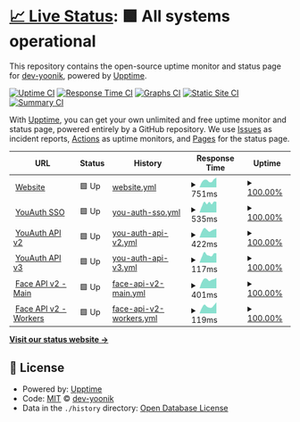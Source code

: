 # [📈 Live Status](https://status.yoonik.me): <!--live status--> **🟩 All systems operational**

This repository contains the open-source uptime monitor and status page for [dev-yoonik](www.yoonik.me), powered by [Upptime](https://github.com/upptime/upptime).

[![Uptime CI](https://github.com/dev-yoonik/yoonik-systems-status/workflows/Uptime%20CI/badge.svg)](https://github.com/dev-yoonik/yoonik-systems-status/actions?query=workflow%3A%22Uptime+CI%22)
[![Response Time CI](https://github.com/dev-yoonik/yoonik-systems-status/workflows/Response%20Time%20CI/badge.svg)](https://github.com/dev-yoonik/yoonik-systems-status/actions?query=workflow%3A%22Response+Time+CI%22)
[![Graphs CI](https://github.com/dev-yoonik/yoonik-systems-status/workflows/Graphs%20CI/badge.svg)](https://github.com/dev-yoonik/yoonik-systems-status/actions?query=workflow%3A%22Graphs+CI%22)
[![Static Site CI](https://github.com/dev-yoonik/yoonik-systems-status/workflows/Static%20Site%20CI/badge.svg)](https://github.com/dev-yoonik/yoonik-systems-status/actions?query=workflow%3A%22Static+Site+CI%22)
[![Summary CI](https://github.com/dev-yoonik/yoonik-systems-status/workflows/Summary%20CI/badge.svg)](https://github.com/dev-yoonik/yoonik-systems-status/actions?query=workflow%3A%22Summary+CI%22)

With [Upptime](https://upptime.js.org), you can get your own unlimited and free uptime monitor and status page, powered entirely by a GitHub repository. We use [Issues](https://github.com/dev-yoonik/yoonik-systems-status/issues) as incident reports, [Actions](https://github.com/dev-yoonik/yoonik-systems-status/actions) as uptime monitors, and [Pages](https://status.yoonik.me) for the status page.

<!--start: status pages-->
<!-- This summary is generated by Upptime (https://github.com/upptime/upptime) -->
<!-- Do not edit this manually, your changes will be overwritten -->
<!-- prettier-ignore -->
| URL | Status | History | Response Time | Uptime |
| --- | ------ | ------- | ------------- | ------ |
| <img alt="" src="https://icons.duckduckgo.com/ip3/www.youverse.id.ico" height="13"> [Website](https://www.youverse.id/) | 🟩 Up | [website.yml](https://github.com/dev-yoonik/yoonik-systems-status/commits/HEAD/history/website.yml) | <details><summary><img alt="Response time graph" src="./graphs/website/response-time-week.png" height="20"> 751ms</summary><br><a href="https://status.youverse.id/history/website"><img alt="Response time 748" src="https://img.shields.io/endpoint?url=https%3A%2F%2Fraw.githubusercontent.com%2Fdev-yoonik%2Fyoonik-systems-status%2FHEAD%2Fapi%2Fwebsite%2Fresponse-time.json"></a><br><a href="https://status.youverse.id/history/website"><img alt="24-hour response time 687" src="https://img.shields.io/endpoint?url=https%3A%2F%2Fraw.githubusercontent.com%2Fdev-yoonik%2Fyoonik-systems-status%2FHEAD%2Fapi%2Fwebsite%2Fresponse-time-day.json"></a><br><a href="https://status.youverse.id/history/website"><img alt="7-day response time 751" src="https://img.shields.io/endpoint?url=https%3A%2F%2Fraw.githubusercontent.com%2Fdev-yoonik%2Fyoonik-systems-status%2FHEAD%2Fapi%2Fwebsite%2Fresponse-time-week.json"></a><br><a href="https://status.youverse.id/history/website"><img alt="30-day response time 751" src="https://img.shields.io/endpoint?url=https%3A%2F%2Fraw.githubusercontent.com%2Fdev-yoonik%2Fyoonik-systems-status%2FHEAD%2Fapi%2Fwebsite%2Fresponse-time-month.json"></a><br><a href="https://status.youverse.id/history/website"><img alt="1-year response time 748" src="https://img.shields.io/endpoint?url=https%3A%2F%2Fraw.githubusercontent.com%2Fdev-yoonik%2Fyoonik-systems-status%2FHEAD%2Fapi%2Fwebsite%2Fresponse-time-year.json"></a></details> | <details><summary><a href="https://status.youverse.id/history/website">100.00%</a></summary><a href="https://status.youverse.id/history/website"><img alt="All-time uptime 100.00%" src="https://img.shields.io/endpoint?url=https%3A%2F%2Fraw.githubusercontent.com%2Fdev-yoonik%2Fyoonik-systems-status%2FHEAD%2Fapi%2Fwebsite%2Fuptime.json"></a><br><a href="https://status.youverse.id/history/website"><img alt="24-hour uptime 100.00%" src="https://img.shields.io/endpoint?url=https%3A%2F%2Fraw.githubusercontent.com%2Fdev-yoonik%2Fyoonik-systems-status%2FHEAD%2Fapi%2Fwebsite%2Fuptime-day.json"></a><br><a href="https://status.youverse.id/history/website"><img alt="7-day uptime 100.00%" src="https://img.shields.io/endpoint?url=https%3A%2F%2Fraw.githubusercontent.com%2Fdev-yoonik%2Fyoonik-systems-status%2FHEAD%2Fapi%2Fwebsite%2Fuptime-week.json"></a><br><a href="https://status.youverse.id/history/website"><img alt="30-day uptime 100.00%" src="https://img.shields.io/endpoint?url=https%3A%2F%2Fraw.githubusercontent.com%2Fdev-yoonik%2Fyoonik-systems-status%2FHEAD%2Fapi%2Fwebsite%2Fuptime-month.json"></a><br><a href="https://status.youverse.id/history/website"><img alt="1-year uptime 100.00%" src="https://img.shields.io/endpoint?url=https%3A%2F%2Fraw.githubusercontent.com%2Fdev-yoonik%2Fyoonik-systems-status%2FHEAD%2Fapi%2Fwebsite%2Fuptime-year.json"></a></details>
| <img alt="" src="https://icons.duckduckgo.com/ip3/accounts.youverse.id.ico" height="13"> [YouAuth SSO](https://accounts.youverse.id/health_check) | 🟩 Up | [you-auth-sso.yml](https://github.com/dev-yoonik/yoonik-systems-status/commits/HEAD/history/you-auth-sso.yml) | <details><summary><img alt="Response time graph" src="./graphs/you-auth-sso/response-time-week.png" height="20"> 535ms</summary><br><a href="https://status.youverse.id/history/you-auth-sso"><img alt="Response time 520" src="https://img.shields.io/endpoint?url=https%3A%2F%2Fraw.githubusercontent.com%2Fdev-yoonik%2Fyoonik-systems-status%2FHEAD%2Fapi%2Fyou-auth-sso%2Fresponse-time.json"></a><br><a href="https://status.youverse.id/history/you-auth-sso"><img alt="24-hour response time 604" src="https://img.shields.io/endpoint?url=https%3A%2F%2Fraw.githubusercontent.com%2Fdev-yoonik%2Fyoonik-systems-status%2FHEAD%2Fapi%2Fyou-auth-sso%2Fresponse-time-day.json"></a><br><a href="https://status.youverse.id/history/you-auth-sso"><img alt="7-day response time 535" src="https://img.shields.io/endpoint?url=https%3A%2F%2Fraw.githubusercontent.com%2Fdev-yoonik%2Fyoonik-systems-status%2FHEAD%2Fapi%2Fyou-auth-sso%2Fresponse-time-week.json"></a><br><a href="https://status.youverse.id/history/you-auth-sso"><img alt="30-day response time 523" src="https://img.shields.io/endpoint?url=https%3A%2F%2Fraw.githubusercontent.com%2Fdev-yoonik%2Fyoonik-systems-status%2FHEAD%2Fapi%2Fyou-auth-sso%2Fresponse-time-month.json"></a><br><a href="https://status.youverse.id/history/you-auth-sso"><img alt="1-year response time 519" src="https://img.shields.io/endpoint?url=https%3A%2F%2Fraw.githubusercontent.com%2Fdev-yoonik%2Fyoonik-systems-status%2FHEAD%2Fapi%2Fyou-auth-sso%2Fresponse-time-year.json"></a></details> | <details><summary><a href="https://status.youverse.id/history/you-auth-sso">100.00%</a></summary><a href="https://status.youverse.id/history/you-auth-sso"><img alt="All-time uptime 99.93%" src="https://img.shields.io/endpoint?url=https%3A%2F%2Fraw.githubusercontent.com%2Fdev-yoonik%2Fyoonik-systems-status%2FHEAD%2Fapi%2Fyou-auth-sso%2Fuptime.json"></a><br><a href="https://status.youverse.id/history/you-auth-sso"><img alt="24-hour uptime 100.00%" src="https://img.shields.io/endpoint?url=https%3A%2F%2Fraw.githubusercontent.com%2Fdev-yoonik%2Fyoonik-systems-status%2FHEAD%2Fapi%2Fyou-auth-sso%2Fuptime-day.json"></a><br><a href="https://status.youverse.id/history/you-auth-sso"><img alt="7-day uptime 100.00%" src="https://img.shields.io/endpoint?url=https%3A%2F%2Fraw.githubusercontent.com%2Fdev-yoonik%2Fyoonik-systems-status%2FHEAD%2Fapi%2Fyou-auth-sso%2Fuptime-week.json"></a><br><a href="https://status.youverse.id/history/you-auth-sso"><img alt="30-day uptime 100.00%" src="https://img.shields.io/endpoint?url=https%3A%2F%2Fraw.githubusercontent.com%2Fdev-yoonik%2Fyoonik-systems-status%2FHEAD%2Fapi%2Fyou-auth-sso%2Fuptime-month.json"></a><br><a href="https://status.youverse.id/history/you-auth-sso"><img alt="1-year uptime 99.93%" src="https://img.shields.io/endpoint?url=https%3A%2F%2Fraw.githubusercontent.com%2Fdev-yoonik%2Fyoonik-systems-status%2FHEAD%2Fapi%2Fyou-auth-sso%2Fuptime-year.json"></a></details>
| <img alt="" src="https://icons.duckduckgo.com/ip3/enroll.youverse.id.ico" height="13"> [YouAuth API v2](https://enroll.youverse.id/v2.1/yoonik/health) | 🟩 Up | [you-auth-api-v2.yml](https://github.com/dev-yoonik/yoonik-systems-status/commits/HEAD/history/you-auth-api-v2.yml) | <details><summary><img alt="Response time graph" src="./graphs/you-auth-api-v2/response-time-week.png" height="20"> 422ms</summary><br><a href="https://status.youverse.id/history/you-auth-api-v2"><img alt="Response time 538" src="https://img.shields.io/endpoint?url=https%3A%2F%2Fraw.githubusercontent.com%2Fdev-yoonik%2Fyoonik-systems-status%2FHEAD%2Fapi%2Fyou-auth-api-v2%2Fresponse-time.json"></a><br><a href="https://status.youverse.id/history/you-auth-api-v2"><img alt="24-hour response time 469" src="https://img.shields.io/endpoint?url=https%3A%2F%2Fraw.githubusercontent.com%2Fdev-yoonik%2Fyoonik-systems-status%2FHEAD%2Fapi%2Fyou-auth-api-v2%2Fresponse-time-day.json"></a><br><a href="https://status.youverse.id/history/you-auth-api-v2"><img alt="7-day response time 422" src="https://img.shields.io/endpoint?url=https%3A%2F%2Fraw.githubusercontent.com%2Fdev-yoonik%2Fyoonik-systems-status%2FHEAD%2Fapi%2Fyou-auth-api-v2%2Fresponse-time-week.json"></a><br><a href="https://status.youverse.id/history/you-auth-api-v2"><img alt="30-day response time 419" src="https://img.shields.io/endpoint?url=https%3A%2F%2Fraw.githubusercontent.com%2Fdev-yoonik%2Fyoonik-systems-status%2FHEAD%2Fapi%2Fyou-auth-api-v2%2Fresponse-time-month.json"></a><br><a href="https://status.youverse.id/history/you-auth-api-v2"><img alt="1-year response time 540" src="https://img.shields.io/endpoint?url=https%3A%2F%2Fraw.githubusercontent.com%2Fdev-yoonik%2Fyoonik-systems-status%2FHEAD%2Fapi%2Fyou-auth-api-v2%2Fresponse-time-year.json"></a></details> | <details><summary><a href="https://status.youverse.id/history/you-auth-api-v2">100.00%</a></summary><a href="https://status.youverse.id/history/you-auth-api-v2"><img alt="All-time uptime 99.99%" src="https://img.shields.io/endpoint?url=https%3A%2F%2Fraw.githubusercontent.com%2Fdev-yoonik%2Fyoonik-systems-status%2FHEAD%2Fapi%2Fyou-auth-api-v2%2Fuptime.json"></a><br><a href="https://status.youverse.id/history/you-auth-api-v2"><img alt="24-hour uptime 100.00%" src="https://img.shields.io/endpoint?url=https%3A%2F%2Fraw.githubusercontent.com%2Fdev-yoonik%2Fyoonik-systems-status%2FHEAD%2Fapi%2Fyou-auth-api-v2%2Fuptime-day.json"></a><br><a href="https://status.youverse.id/history/you-auth-api-v2"><img alt="7-day uptime 100.00%" src="https://img.shields.io/endpoint?url=https%3A%2F%2Fraw.githubusercontent.com%2Fdev-yoonik%2Fyoonik-systems-status%2FHEAD%2Fapi%2Fyou-auth-api-v2%2Fuptime-week.json"></a><br><a href="https://status.youverse.id/history/you-auth-api-v2"><img alt="30-day uptime 100.00%" src="https://img.shields.io/endpoint?url=https%3A%2F%2Fraw.githubusercontent.com%2Fdev-yoonik%2Fyoonik-systems-status%2FHEAD%2Fapi%2Fyou-auth-api-v2%2Fuptime-month.json"></a><br><a href="https://status.youverse.id/history/you-auth-api-v2"><img alt="1-year uptime 99.99%" src="https://img.shields.io/endpoint?url=https%3A%2F%2Fraw.githubusercontent.com%2Fdev-yoonik%2Fyoonik-systems-status%2FHEAD%2Fapi%2Fyou-auth-api-v2%2Fuptime-year.json"></a></details>
| <img alt="" src="https://icons.duckduckgo.com/ip3/enroll.youverse.id.ico" height="13"> [YouAuth API v3](https://enroll.youverse.id/v3/api/health) | 🟩 Up | [you-auth-api-v3.yml](https://github.com/dev-yoonik/yoonik-systems-status/commits/HEAD/history/you-auth-api-v3.yml) | <details><summary><img alt="Response time graph" src="./graphs/you-auth-api-v3/response-time-week.png" height="20"> 117ms</summary><br><a href="https://status.youverse.id/history/you-auth-api-v3"><img alt="Response time 259" src="https://img.shields.io/endpoint?url=https%3A%2F%2Fraw.githubusercontent.com%2Fdev-yoonik%2Fyoonik-systems-status%2FHEAD%2Fapi%2Fyou-auth-api-v3%2Fresponse-time.json"></a><br><a href="https://status.youverse.id/history/you-auth-api-v3"><img alt="24-hour response time 111" src="https://img.shields.io/endpoint?url=https%3A%2F%2Fraw.githubusercontent.com%2Fdev-yoonik%2Fyoonik-systems-status%2FHEAD%2Fapi%2Fyou-auth-api-v3%2Fresponse-time-day.json"></a><br><a href="https://status.youverse.id/history/you-auth-api-v3"><img alt="7-day response time 117" src="https://img.shields.io/endpoint?url=https%3A%2F%2Fraw.githubusercontent.com%2Fdev-yoonik%2Fyoonik-systems-status%2FHEAD%2Fapi%2Fyou-auth-api-v3%2Fresponse-time-week.json"></a><br><a href="https://status.youverse.id/history/you-auth-api-v3"><img alt="30-day response time 118" src="https://img.shields.io/endpoint?url=https%3A%2F%2Fraw.githubusercontent.com%2Fdev-yoonik%2Fyoonik-systems-status%2FHEAD%2Fapi%2Fyou-auth-api-v3%2Fresponse-time-month.json"></a><br><a href="https://status.youverse.id/history/you-auth-api-v3"><img alt="1-year response time 276" src="https://img.shields.io/endpoint?url=https%3A%2F%2Fraw.githubusercontent.com%2Fdev-yoonik%2Fyoonik-systems-status%2FHEAD%2Fapi%2Fyou-auth-api-v3%2Fresponse-time-year.json"></a></details> | <details><summary><a href="https://status.youverse.id/history/you-auth-api-v3">100.00%</a></summary><a href="https://status.youverse.id/history/you-auth-api-v3"><img alt="All-time uptime 99.99%" src="https://img.shields.io/endpoint?url=https%3A%2F%2Fraw.githubusercontent.com%2Fdev-yoonik%2Fyoonik-systems-status%2FHEAD%2Fapi%2Fyou-auth-api-v3%2Fuptime.json"></a><br><a href="https://status.youverse.id/history/you-auth-api-v3"><img alt="24-hour uptime 100.00%" src="https://img.shields.io/endpoint?url=https%3A%2F%2Fraw.githubusercontent.com%2Fdev-yoonik%2Fyoonik-systems-status%2FHEAD%2Fapi%2Fyou-auth-api-v3%2Fuptime-day.json"></a><br><a href="https://status.youverse.id/history/you-auth-api-v3"><img alt="7-day uptime 100.00%" src="https://img.shields.io/endpoint?url=https%3A%2F%2Fraw.githubusercontent.com%2Fdev-yoonik%2Fyoonik-systems-status%2FHEAD%2Fapi%2Fyou-auth-api-v3%2Fuptime-week.json"></a><br><a href="https://status.youverse.id/history/you-auth-api-v3"><img alt="30-day uptime 100.00%" src="https://img.shields.io/endpoint?url=https%3A%2F%2Fraw.githubusercontent.com%2Fdev-yoonik%2Fyoonik-systems-status%2FHEAD%2Fapi%2Fyou-auth-api-v3%2Fuptime-month.json"></a><br><a href="https://status.youverse.id/history/you-auth-api-v3"><img alt="1-year uptime 99.99%" src="https://img.shields.io/endpoint?url=https%3A%2F%2Fraw.githubusercontent.com%2Fdev-yoonik%2Fyoonik-systems-status%2FHEAD%2Fapi%2Fyou-auth-api-v3%2Fuptime-year.json"></a></details>
| <img alt="" src="https://icons.duckduckgo.com/ip3/face.youverse.id.ico" height="13"> [Face API v2 - Main](https://face.youverse.id/v2/api/health) | 🟩 Up | [face-api-v2-main.yml](https://github.com/dev-yoonik/yoonik-systems-status/commits/HEAD/history/face-api-v2-main.yml) | <details><summary><img alt="Response time graph" src="./graphs/face-api-v2-main/response-time-week.png" height="20"> 401ms</summary><br><a href="https://status.youverse.id/history/face-api-v2-main"><img alt="Response time 1742" src="https://img.shields.io/endpoint?url=https%3A%2F%2Fraw.githubusercontent.com%2Fdev-yoonik%2Fyoonik-systems-status%2FHEAD%2Fapi%2Fface-api-v2-main%2Fresponse-time.json"></a><br><a href="https://status.youverse.id/history/face-api-v2-main"><img alt="24-hour response time 405" src="https://img.shields.io/endpoint?url=https%3A%2F%2Fraw.githubusercontent.com%2Fdev-yoonik%2Fyoonik-systems-status%2FHEAD%2Fapi%2Fface-api-v2-main%2Fresponse-time-day.json"></a><br><a href="https://status.youverse.id/history/face-api-v2-main"><img alt="7-day response time 401" src="https://img.shields.io/endpoint?url=https%3A%2F%2Fraw.githubusercontent.com%2Fdev-yoonik%2Fyoonik-systems-status%2FHEAD%2Fapi%2Fface-api-v2-main%2Fresponse-time-week.json"></a><br><a href="https://status.youverse.id/history/face-api-v2-main"><img alt="30-day response time 390" src="https://img.shields.io/endpoint?url=https%3A%2F%2Fraw.githubusercontent.com%2Fdev-yoonik%2Fyoonik-systems-status%2FHEAD%2Fapi%2Fface-api-v2-main%2Fresponse-time-month.json"></a><br><a href="https://status.youverse.id/history/face-api-v2-main"><img alt="1-year response time 1892" src="https://img.shields.io/endpoint?url=https%3A%2F%2Fraw.githubusercontent.com%2Fdev-yoonik%2Fyoonik-systems-status%2FHEAD%2Fapi%2Fface-api-v2-main%2Fresponse-time-year.json"></a></details> | <details><summary><a href="https://status.youverse.id/history/face-api-v2-main">100.00%</a></summary><a href="https://status.youverse.id/history/face-api-v2-main"><img alt="All-time uptime 92.06%" src="https://img.shields.io/endpoint?url=https%3A%2F%2Fraw.githubusercontent.com%2Fdev-yoonik%2Fyoonik-systems-status%2FHEAD%2Fapi%2Fface-api-v2-main%2Fuptime.json"></a><br><a href="https://status.youverse.id/history/face-api-v2-main"><img alt="24-hour uptime 100.00%" src="https://img.shields.io/endpoint?url=https%3A%2F%2Fraw.githubusercontent.com%2Fdev-yoonik%2Fyoonik-systems-status%2FHEAD%2Fapi%2Fface-api-v2-main%2Fuptime-day.json"></a><br><a href="https://status.youverse.id/history/face-api-v2-main"><img alt="7-day uptime 100.00%" src="https://img.shields.io/endpoint?url=https%3A%2F%2Fraw.githubusercontent.com%2Fdev-yoonik%2Fyoonik-systems-status%2FHEAD%2Fapi%2Fface-api-v2-main%2Fuptime-week.json"></a><br><a href="https://status.youverse.id/history/face-api-v2-main"><img alt="30-day uptime 100.00%" src="https://img.shields.io/endpoint?url=https%3A%2F%2Fraw.githubusercontent.com%2Fdev-yoonik%2Fyoonik-systems-status%2FHEAD%2Fapi%2Fface-api-v2-main%2Fuptime-month.json"></a><br><a href="https://status.youverse.id/history/face-api-v2-main"><img alt="1-year uptime 91.05%" src="https://img.shields.io/endpoint?url=https%3A%2F%2Fraw.githubusercontent.com%2Fdev-yoonik%2Fyoonik-systems-status%2FHEAD%2Fapi%2Fface-api-v2-main%2Fuptime-year.json"></a></details>
| <img alt="" src="https://icons.duckduckgo.com/ip3/face.youverse.id.ico" height="13"> [Face API v2 - Workers](https://face.youverse.id/v2/api/health-worker) | 🟩 Up | [face-api-v2-workers.yml](https://github.com/dev-yoonik/yoonik-systems-status/commits/HEAD/history/face-api-v2-workers.yml) | <details><summary><img alt="Response time graph" src="./graphs/face-api-v2-workers/response-time-week.png" height="20"> 119ms</summary><br><a href="https://status.youverse.id/history/face-api-v2-workers"><img alt="Response time 278" src="https://img.shields.io/endpoint?url=https%3A%2F%2Fraw.githubusercontent.com%2Fdev-yoonik%2Fyoonik-systems-status%2FHEAD%2Fapi%2Fface-api-v2-workers%2Fresponse-time.json"></a><br><a href="https://status.youverse.id/history/face-api-v2-workers"><img alt="24-hour response time 103" src="https://img.shields.io/endpoint?url=https%3A%2F%2Fraw.githubusercontent.com%2Fdev-yoonik%2Fyoonik-systems-status%2FHEAD%2Fapi%2Fface-api-v2-workers%2Fresponse-time-day.json"></a><br><a href="https://status.youverse.id/history/face-api-v2-workers"><img alt="7-day response time 119" src="https://img.shields.io/endpoint?url=https%3A%2F%2Fraw.githubusercontent.com%2Fdev-yoonik%2Fyoonik-systems-status%2FHEAD%2Fapi%2Fface-api-v2-workers%2Fresponse-time-week.json"></a><br><a href="https://status.youverse.id/history/face-api-v2-workers"><img alt="30-day response time 118" src="https://img.shields.io/endpoint?url=https%3A%2F%2Fraw.githubusercontent.com%2Fdev-yoonik%2Fyoonik-systems-status%2FHEAD%2Fapi%2Fface-api-v2-workers%2Fresponse-time-month.json"></a><br><a href="https://status.youverse.id/history/face-api-v2-workers"><img alt="1-year response time 298" src="https://img.shields.io/endpoint?url=https%3A%2F%2Fraw.githubusercontent.com%2Fdev-yoonik%2Fyoonik-systems-status%2FHEAD%2Fapi%2Fface-api-v2-workers%2Fresponse-time-year.json"></a></details> | <details><summary><a href="https://status.youverse.id/history/face-api-v2-workers">100.00%</a></summary><a href="https://status.youverse.id/history/face-api-v2-workers"><img alt="All-time uptime 99.98%" src="https://img.shields.io/endpoint?url=https%3A%2F%2Fraw.githubusercontent.com%2Fdev-yoonik%2Fyoonik-systems-status%2FHEAD%2Fapi%2Fface-api-v2-workers%2Fuptime.json"></a><br><a href="https://status.youverse.id/history/face-api-v2-workers"><img alt="24-hour uptime 100.00%" src="https://img.shields.io/endpoint?url=https%3A%2F%2Fraw.githubusercontent.com%2Fdev-yoonik%2Fyoonik-systems-status%2FHEAD%2Fapi%2Fface-api-v2-workers%2Fuptime-day.json"></a><br><a href="https://status.youverse.id/history/face-api-v2-workers"><img alt="7-day uptime 100.00%" src="https://img.shields.io/endpoint?url=https%3A%2F%2Fraw.githubusercontent.com%2Fdev-yoonik%2Fyoonik-systems-status%2FHEAD%2Fapi%2Fface-api-v2-workers%2Fuptime-week.json"></a><br><a href="https://status.youverse.id/history/face-api-v2-workers"><img alt="30-day uptime 100.00%" src="https://img.shields.io/endpoint?url=https%3A%2F%2Fraw.githubusercontent.com%2Fdev-yoonik%2Fyoonik-systems-status%2FHEAD%2Fapi%2Fface-api-v2-workers%2Fuptime-month.json"></a><br><a href="https://status.youverse.id/history/face-api-v2-workers"><img alt="1-year uptime 99.98%" src="https://img.shields.io/endpoint?url=https%3A%2F%2Fraw.githubusercontent.com%2Fdev-yoonik%2Fyoonik-systems-status%2FHEAD%2Fapi%2Fface-api-v2-workers%2Fuptime-year.json"></a></details>

<!--end: status pages-->

[**Visit our status website →**](https://status.yoonik.me)

## 📄 License

- Powered by: [Upptime](https://github.com/upptime/upptime)
- Code: [MIT](./LICENSE) © [dev-yoonik](www.yoonik.me)
- Data in the `./history` directory: [Open Database License](https://opendatacommons.org/licenses/odbl/1-0/)
